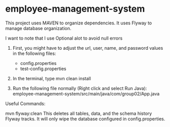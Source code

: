 # employee-management-system

This project uses MAVEN to organize dependencies. It uses Flyway to manage database organization.

I want to note that I use Optional<T> alot to avoid null errors

1. First, you might have to adjust the url, user, name, and password values in the following files:

   - config.properties
   - test-config.properties

2. In the terminal, type
   mvn clean install

3. Run the following file normally (Right click and select Run Java):
   employee-management-system/src/main/java/com/group02/App.java

Useful Commands:

mvn flyway:clean
This deletes all tables, data, and the schema history Flyway tracks. It will only wipe the database
configured in config.properties.
